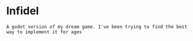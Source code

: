 # Infidel
`A godot version of my dream game. I've been trying to find the best way to implement it for ages`
